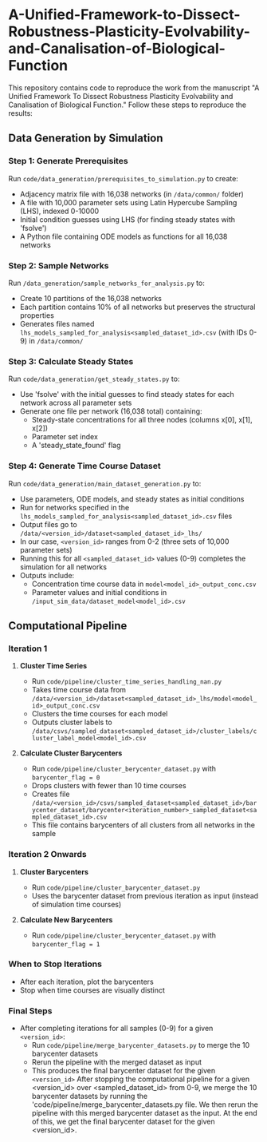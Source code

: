 # A-Unified-Framework-to-Dissect-Robustness-Plasticity-Evolvability-and-Canalisation-of-Biological-Function

This repository contains code to reproduce the work from the manuscript "A Unified Framework To Dissect Robustness Plasticity Evolvability and Canalisation of Biological Function." Follow these steps to reproduce the results:

## Data Generation by Simulation

### Step 1: Generate Prerequisites
Run `code/data_generation/prerequisites_to_simulation.py` to create:
- Adjacency matrix file with 16,038 networks (in `/data/common/` folder)
- A file with 10,000 parameter sets using Latin Hypercube Sampling (LHS), indexed 0-10000
- Initial condition guesses using LHS (for finding steady states with 'fsolve')
- A Python file containing ODE models as functions for all 16,038 networks

### Step 2: Sample Networks
Run `/data_generation/sample_networks_for_analysis.py` to:
- Create 10 partitions of the 16,038 networks
- Each partition contains 10% of all networks but preserves the structural properties
- Generates files named `lhs_models_sampled_for_analysis<sampled_dataset_id>.csv` (with IDs 0-9) in `/data/common/`

### Step 3: Calculate Steady States
Run `code/data_generation/get_steady_states.py` to:
- Use 'fsolve' with the initial guesses to find steady states for each network across all parameter sets
- Generate one file per network (16,038 total) containing:
  - Steady-state concentrations for all three nodes (columns x[0], x[1], x[2])
  - Parameter set index
  - A 'steady_state_found' flag

### Step 4: Generate Time Course Dataset
Run `code/data_generation/main_dataset_generation.py` to:
- Use parameters, ODE models, and steady states as initial conditions
- Run for networks specified in the `lhs_models_sampled_for_analysis<sampled_dataset_id>.csv` files
- Output files go to `/data/<version_id>/dataset<sampled_dataset_id>_lhs/` 
- In our case, `<version_id>` ranges from 0-2 (three sets of 10,000 parameter sets)
- Running this for all `<sampled_dataset_id>` values (0-9) completes the simulation for all networks
- Outputs include:
  - Concentration time course data in `model<model_id>_output_conc.csv`
  - Parameter values and initial conditions in `/input_sim_data/dataset_model<model_id>.csv`

## Computational Pipeline

### Iteration 1

1. **Cluster Time Series**
   - Run `code/pipeline/cluster_time_series_handling_nan.py`
   - Takes time course data from `/data/<version_id>/dataset<sampled_dataset_id>_lhs/model<model_id>_output_conc.csv`
   - Clusters the time courses for each model
   - Outputs cluster labels to `/data/csvs/sampled_dataset<sampled_dataset_id>/cluster_labels/cluster_label_model<model_id>.csv`

2. **Calculate Cluster Barycenters**
   - Run `code/pipeline/cluster_berycenter_dataset.py` with `barycenter_flag = 0`
   - Drops clusters with fewer than 10 time courses
   - Creates file `/data/<version_id>/csvs/sampled_dataset<sampled_dataset_id>/barycenter_dataset/barycenter<iteration_number>_sampled_dataset<sampled_dataset_id>.csv`
   - This file contains barycenters of all clusters from all networks in the sample

### Iteration 2 Onwards

1. **Cluster Barycenters**
   - Run `code/pipeline/cluster_barycenter_dataset.py`
   - Uses the barycenter dataset from previous iteration as input (instead of simulation time courses)

2. **Calculate New Barycenters**
   - Run `code/pipeline/cluster_berycenter_dataset.py` with `barycenter_flag = 1`

### When to Stop Iterations
- After each iteration, plot the barycenters
- Stop when time courses are visually distinct

### Final Steps
- After completing iterations for all samples (0-9) for a given `<version_id>`:
  - Run `code/pipeline/merge_barycenter_datasets.py` to merge the 10 barycenter datasets
  - Rerun the pipeline with the merged dataset as input
  - This produces the final barycenter dataset for the given `<version_id>`
After stopping the computational pipeline for a given <version_id> over <sampled_dataset_id> from 0-9, we merge the 10 barycenter datasets by running the 'code/pipeline/merge_barycenter_datasets.py file. We then rerun the pipeline with this merged barycenter dataset as the input. At the end of this, we get the final barycenter dataset for the given <version_id>.

